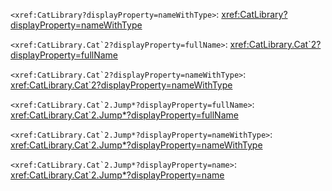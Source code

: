 `<xref:CatLibrary?displayProperty=nameWithType>`: <xref:CatLibrary?displayProperty=nameWithType>

``<xref:CatLibrary.Cat`2?displayProperty=fullName>``: <xref:CatLibrary.Cat`2?displayProperty=fullName>

``<xref:CatLibrary.Cat`2?displayProperty=nameWithType>``: <xref:CatLibrary.Cat`2?displayProperty=nameWithType>

``<xref:CatLibrary.Cat`2.Jump*?displayProperty=fullName>``: <xref:CatLibrary.Cat`2.Jump*?displayProperty=fullName>

``<xref:CatLibrary.Cat`2.Jump*?displayProperty=nameWithType>``: <xref:CatLibrary.Cat`2.Jump*?displayProperty=nameWithType>

``<xref:CatLibrary.Cat`2.Jump*?displayProperty=name>``: <xref:CatLibrary.Cat`2.Jump*?displayProperty=name>
